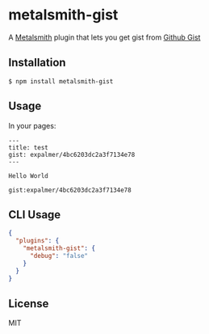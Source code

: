 # metalsmith-gist

A [Metalsmith](https://github.com/segmentio/metalsmith) plugin that lets you get gist from [Github Gist](https://gist.github.com)

## Installation

    $ npm install metalsmith-gist

## Usage

In your pages:

```
---
title: test
gist: expalmer/4bc6203dc2a3f7134e78
---

Hello World

gist:expalmer/4bc6203dc2a3f7134e78

```


## CLI Usage

```json
{
  "plugins": {
    "metalsmith-gist": {
      "debug": "false"
    }
  }
}
```

## License

  MIT